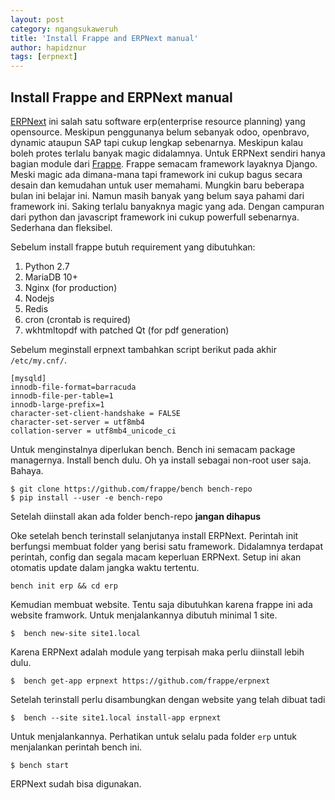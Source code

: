 ```yaml
---
layout: post
category: ngangsukaweruh
title: 'Install Frappe and ERPNext manual'
author: hapidznur
tags: [erpnext]
---
```


## Install Frappe and ERPNext manual
[ERPNext][1] ini salah satu software erp(enterprise resource planning) yang opensource. Meskipun penggunanya belum sebanyak odoo, openbravo, dynamic ataupun SAP tapi cukup lengkap sebenarnya. Meskipun kalau boleh protes terlalu banyak magic didalamnya. Untuk ERPNext sendiri hanya bagian module dari [Frappe][2]. Frappe semacam framework layaknya Django. Meski magic ada dimana-mana tapi framework ini cukup bagus secara desain dan kemudahan untuk user memahami.
Mungkin baru beberapa bulan ini belajar ini. Namun masih banyak yang belum saya pahami dari framework ini. Saking terlalu banyaknya magic yang ada. 
Dengan campuran dari python dan javascript framework ini cukup powerfull sebenarnya. Sederhana dan fleksibel. 

Sebelum install frappe butuh requirement yang dibutuhkan:
1. Python 2.7
2. MariaDB 10+
3. Nginx (for production)
4. Nodejs
5. Redis
6. cron (crontab is required)
7. wkhtmltopdf with patched Qt (for pdf generation)

Sebelum meginstall erpnext tambahkan script berikut pada akhir `/etc/my.cnf/`.
```
[mysqld]
innodb-file-format=barracuda
innodb-file-per-table=1
innodb-large-prefix=1
character-set-client-handshake = FALSE
character-set-server = utf8mb4
collation-server = utf8mb4_unicode_ci
```
Untuk menginstalnya diperlukan bench. Bench ini semacam package managernya. Install bench dulu. Oh ya install sebagai non-root user saja. Bahaya. 
```
$ git clone https://github.com/frappe/bench bench-repo
$ pip install --user -e bench-repo
```
Setelah diinstall akan ada folder bench-repo __jangan dihapus__

Oke setelah bench terinstall selanjutanya install ERPNext. Perintah init berfungsi membuat folder yang berisi satu framework. Didalamnya terdapat perintah, config dan segala macam keperluan ERPNext. Setup ini akan otomatis update dalam jangka waktu tertentu. 
```
bench init erp && cd erp
```
Kemudian membuat website. Tentu saja dibutuhkan karena frappe ini ada website framwork. Untuk menjalankannya dibutuh minimal 1 site. 
```
$  bench new-site site1.local
```
Karena ERPNext adalah module yang terpisah maka perlu diinstall lebih dulu.
```
$  bench get-app erpnext https://github.com/frappe/erpnext
```
Setelah terinstall perlu disambungkan dengan website yang telah dibuat tadi
```
$  bench --site site1.local install-app erpnext
```
Untuk menjalankannya. Perhatikan untuk selalu pada folder `erp` untuk menjalankan perintah bench ini. 
```
$ bench start
```

ERPNext sudah bisa digunakan.

[1]:https://erpnext.com/
[2]:https://frappe.io/
















